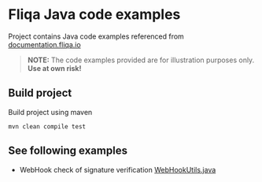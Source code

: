 # Fliqa Java code examples

Project contains Java code examples referenced from [documentation.fliqa.io](https://documentation.fliqa.io)

> **NOTE:** The code examples provided are for illustration purposes only. **Use at own risk!**

## Build project

Build project using maven
```
mvn clean compile test
```

## See following examples

- WebHook check of signature verification [WebHookUtils.java](src/main/java/io/fliqa/example/webhook/WebHookUtils.java) 